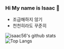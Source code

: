 ### Hi My name is Isaac 👋  
 - 조급해하지 않기
 - 천천히라도 꾸준히 

![isaac56's github stats](https://github-readme-stats.vercel.app/api?username=isaac56&show_icons=true&theme=radical)  
![Top Langs](https://github-readme-stats.vercel.app/api/top-langs/?username=isaac56&layout=compact&theme=radical)

<!--
**isaac56/isaac56** is a ✨ _special_ ✨ repository because its `README.md` (this file) appears on your GitHub profile.

Here are some ideas to get you started:

- 🔭 I’m currently working on ...
- 🌱 I’m currently learning ...
- 👯 I’m looking to collaborate on ...
- 🤔 I’m looking for help with ...
- 💬 Ask me about ...
- 📫 How to reach me: ...
- 😄 Pronouns: ...
- ⚡ Fun fact: ...
-->
